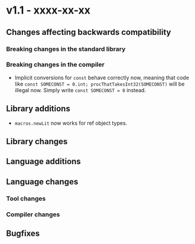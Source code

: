 # v1.1 - xxxx-xx-xx


## Changes affecting backwards compatibility



### Breaking changes in the standard library



### Breaking changes in the compiler

- Implicit conversions for `const` behave correctly now, meaning that code like `const SOMECONST = 0.int; procThatTakesInt32(SOMECONST)` will be illegal now.
  Simply write `const SOMECONST = 0` instead.


## Library additions

- `macros.newLit` now works for ref object types.


## Library changes



## Language additions



## Language changes



### Tool changes



### Compiler changes




## Bugfixes


